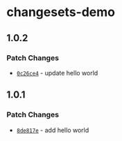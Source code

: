 # changesets-demo

## 1.0.2

### Patch Changes

- [`0c26ce4`](https://github.com/chongqiangchen/changeset-demo/commit/0c26ce46241ff940f4531d9639970cf8a43d6359) - update hello world

## 1.0.1

### Patch Changes

- [`8de817e`](https://github.com/chongqiangchen/changeset-demo/commit/8de817ecdce6ff00af27ab4ed87d3ee0e16d833b) - add hello world
